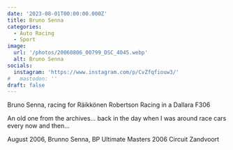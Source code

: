 ```yaml
---
date: '2023-08-01T00:00:00.000Z'
title: Bruno Senna
categories:
  - Auto Racing
  - Sport
image:
  url: '/photos/20060806_00799_DSC_4045.webp'
  alt: Bruno Senna
socials:
  instagram: 'https://www.instagram.com/p/CvZfqfiouw3/'
#   mastodon: ''
draft: false
---
```


Bruno Senna, racing for Räikkönen Robertson Racing in a Dallara F306

An old one from the archives... back in the day when I was around race cars every now and then...

August 2006, Brunno Senna, BP Ultimate Masters 2006 Circuit Zandvoort
